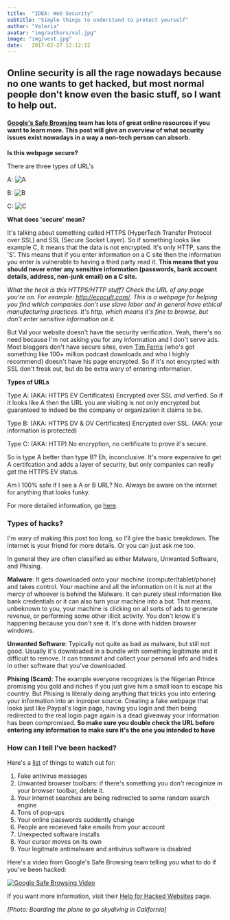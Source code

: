 ```yaml
---
title:  "IDEA: Web Security"
subtitle: "Simple things to understand to protect yourself"
author: "Valeria"
avatar: "img/authors/val.jpg"
image: "img/vest.jpg"
date:   2017-02-27 12:12:12
---
```


## Online security is all the rage nowadays because no one wants to get hacked, but most normal people don't know even the basic stuff, so I want to help out.

#### [Google's Safe Browsing](https://safebrowsing.google.com/) team has lots of great online resources if you want to learn more. This post will give an overview of what security issues exist nowadays in a way a non-tech person can absorb.

**Is this webpage secure?**

There are three types of URL's

A: ![A](http://i.imgur.com/mQKkg4X.png)

B: ![B](http://i.imgur.com/Vm5GbUr.png)

C: ![C](http://i.imgur.com/VKL4wKH.png)

**What does 'secure' mean?**

It's talking about something called HTTPS (HyperTech Transfer Protocol over SSL) and SSL (Secure Socket Layer). So if something looks like example C, it means that the data is not encrypted. It's only HTTP, sans the 'S'. This means that if you enter information on a C site then the information you enter is vulnerable to having a third party read it. **This means that you should never enter any sensitive information (passwords, bank account details, address, non-junk email) on a C site.**

*What the heck is this HTTPS/HTTP stuff? Check the URL of any page you're on. For example: http://ecocult.com/. This is a webpage for helping you find which companies don't use slave labor and in general have ethical manufacturing practices. It's http, which means it's fine to browse, but don't enter sensitive information on it.* 

But Val your website doesn't have the security verification. Yeah, there's no need because I'm not asking you for any information and I don't serve ads. Most bloggers don't have secure sites, even [Tim Ferris](http://tim.blog/ "Tim Ferris' Blog Page") (who's got something like 100+ million podcast downloads and who I highly recommend) doesn't have his page encrypted. So if it's not encyrpted with SSL don't freak out, but do be extra wary of entering information.

**Types of URLs**

Type A: (AKA: HTTPS EV Certificates) Encrypted over SSL *and* verfied. So if it looks like A then the URL you are visiting is not only encrypted but guaranteed to indeed be the company or organization it claims to be. 

Type B: (AKA: HTTPS DV & OV Certificates) Encrypted over SSL. (AKA: your information is protected)

Type C: (AKA: HTTP) No encryption, no certificate to prove it's secure.


So is type A better than type B? Eh, inconclusive. It's more expensive to get A certifcation and adds a layer of security, but only companies can really get the HTTPS EV status. 

Am I 100% safe if I see a A or B URL? No. Always be aware on the internet for anything that looks funky.

For more detailed information, go [here](https://www.tunetheweb.com/blog/what-does-the-green-padlock-really-mean/).

### Types of hacks?

I'm wary of making this post too long, so I'll give the basic breakdown. The internet is your friend for more details. Or you can just ask me too.

In general they are often classified as either Malware, Unwanted Software, and Phising.

**Malware**: It gets downloaded onto your machine (computer/tablet/phone) and takes control. Your machine and all the information on it is not at the mercy of whoever is behind the Malware. It can purely steal information like bank credentials or it can also turn your machine into a bot. That means, unbeknown to you, your machine is clicking on all sorts of ads to generate revenue, or performing some other illicit activity. You don't know it's happening because you don't see it. It's done with hidden browser windows.

**Unwanted Software**: Typically not quite as bad as malware, but still not good. Usually it's downloaded in a bundle with something legitimate and it difficult to remove. It can transmit and collect your personal info and hides in other software that you've downloaded.

**Phising (Scam)**: The example everyone recognizes is the Nigerian Prince promising you gold and riches if you just give him a small loan to escape his country. But Phising is literally doing anything that tricks you into entering your information into an inproper source. Creating a fake webpage that looks just like Paypal's login page, having you login and then being redirected to the real login page again is a dead giveaway your information has been compromised. **So make sure you double check the URL before entering any information to make sure it's the one you intended to have**


### How can I tell I've been hacked?

Here's a [list](http://www.infoworld.com/article/2612634/security/security-11-sure-signs-you-ve-been-hacked.html?page=1) of things to watch out for:

1. Fake antivirus messages
2. Unwanted browser toolbars: if there's something you don't recoginize in your browser toolbar, delete it. 
3. Your internet searches are being redirected to some random search engine
4. Tons of pop-ups
5. Your online passwords suddently change
6. People are receieved fake emails from your account
7. Unexpected software installs
8. Your cursor moves on its own
9. Your legitmate antimalware and antivirus software is disabled


Here's a video from Google's Safe Browsing team telling you what to do if you've been hacked:

[![Google Safe Browsing Video](http://img.youtube.com/vi/mbJvL61DOZg&feature=youtu.be.jpg)](http://www.youtube.com/watch?v=mbJvL61DOZg&feature=youtu.be)

If you want more information, visit their [Help for Hacked Websites](https://developers.google.com/webmasters/hacked/) page.


*[Photo: Boarding the plane to go skydiving in California]*


